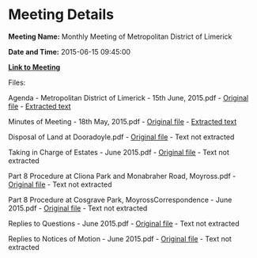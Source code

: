 # Meeting Details

**Meeting Name:** Monthly Meeting of Metropolitan District of Limerick

**Date and Time:** 2015-06-15 09:45:00

**[Link to Meeting](https://www.limerick.ie/council/whats-on/monthly-meeting-metropolitan-district-limerick-19)**

Files: 

Agenda - Metropolitan District of Limerick - 15th June, 2015.pdf - [Original file](https://www.limerick.ie/sites/default/files/media/documents/2017-06/Agenda%20-%20Metropolitan%20District%20of%20Limerick%20-%2015th%20June%2C%202015.pdf) - [Extracted text](./Agenda%20-%20Metropolitan%20District%20of%20Limerick%20-%2015th%20June%2C%202015.md)

Minutes of Meeting - 18th May, 2015.pdf - [Original file](https://www.limerick.ie/sites/default/files/media/documents/2017-06/Minutes%20of%20Meeting%20-%2018th%20May%2C%202015.pdf) - [Extracted text](./Minutes%20of%20Meeting%20-%2018th%20May%2C%202015.md)

Disposal of Land at Dooradoyle.pdf - [Original file](https://www.limerick.ie/sites/default/files/media/documents/2017-06/Disposal%20of%20Land%20at%20Dooradoyle_0.pdf) - Text not extracted

Taking in Charge of Estates - June 2015.pdf - [Original file](https://www.limerick.ie/sites/default/files/media/documents/2017-06/Taking%20in%20Charge%20of%20Estates%20-%20June%202015.pdf) - Text not extracted

Part 8 Procedure at Cliona Park and Monabraher Road, Moyross.pdf - [Original file](https://www.limerick.ie/sites/default/files/media/documents/2017-06/Part%208%20Procedure%20at%20Cliona%20Park%20and%20Monabraher%20Road%2C%20Moyross.pdf) - Text not extracted

Part 8 Procedure at Cosgrave Park, MoyrossCorrespondence - June 2015.pdf - [Original file](https://www.limerick.ie/sites/default/files/media/documents/2017-06/Part%208%20Procedure%20at%20Cosgrave%20Park%2C%20Moyross.pdf) - Text not extracted

Replies to Questions - June 2015.pdf - [Original file](https://www.limerick.ie/sites/default/files/media/documents/2017-06/Replies%20to%20Questions%20-%20June%202015.pdf) - Text not extracted

Replies to Notices of Motion - June 2015.pdf - [Original file](https://www.limerick.ie/sites/default/files/media/documents/2017-06/Replies%20to%20Notices%20of%20Motion%20-%20June%202015.pdf) - Text not extracted

